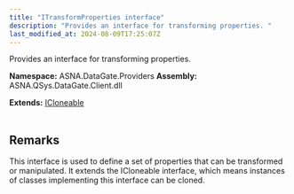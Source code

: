 ```yaml
---
title: "ITransformProperties interface"
description: "Provides an interface for transforming properties. "
last_modified_at: 2024-08-09T17:25:07Z
---
```


Provides an interface for transforming properties.

**Namespace:** ASNA.DataGate.Providers
**Assembly:** ASNA.QSys.DataGate.Client.dll

**Extends:** [ICloneable](https://learn.microsoft.com/en-us/dotnet/api/system.icloneable?view=net-8.0)
<br>
<br>

## Remarks
This interface is used to define a set of properties that can be transformed or manipulated.
It extends the ICloneable interface, which means instances of classes implementing this interface can be cloned.

<br>
<br>
